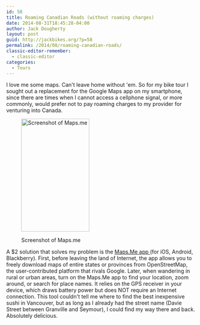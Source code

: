 ```yaml
---
id: 58
title: Roaming Canadian Roads (without roaming charges)
date: 2014-08-31T18:45:28-04:00
author: Jack Dougherty
layout: post
guid: http://jackbikes.org/?p=58
permalink: /2014/08/roaming-canadian-roads/
classic-editor-remember:
  - classic-editor
categories:
  - Tours
---
```

I love me some maps. Can't leave home without 'em. So for my bike tour I sought out a replacement for the Google Maps app on my smartphone, since there are times when I cannot access a cellphone signal, or more commonly, would prefer not to pay roaming charges to my provider for venturing into Canada.<figure id="attachment_60" aria-describedby="caption-attachment-60" style="width: 181px" class="wp-caption alignright">

[<img class="size-medium wp-image-60" src="http://jackbikes.org/wp-content/uploads/2014/08/mapsme-screenshot-181x300.png" alt="Screenshot of Maps.me" width="181" height="300" srcset="https://jackbikes.org/wp-content/uploads/2014/08/mapsme-screenshot-181x300.png 181w, https://jackbikes.org/wp-content/uploads/2014/08/mapsme-screenshot.png 485w" sizes="(max-width: 181px) 100vw, 181px" />](http://jackbikes.org/wp-content/uploads/2014/08/mapsme-screenshot.png)<figcaption id="caption-attachment-60" class="wp-caption-text">Screenshot of Maps.me</figcaption></figure>

A $2 solution that solves my problem is the <a href="http://maps.me/" target="_blank">Maps.Me app </a>(for iOS, Android, Blackberry). First, before leaving the land of Internet, the app allows you to freely download maps of entire states or provinces from OpenStreetMap, the user-contributed platform that rivals Google. Later, when wandering in rural or urban areas, turn on the Maps.Me app to find your location, zoom around, or search for place names. It relies on the GPS receiver in your device, which draws battery power but does NOT require an Internet connection. This tool couldn't tell me where to find the best inexpensive sushi in Vancouver, but as long as I already had the street name (Davie Street between Granville and Seymour), I could find my way there and back. Absolutely delicious.

&nbsp;
